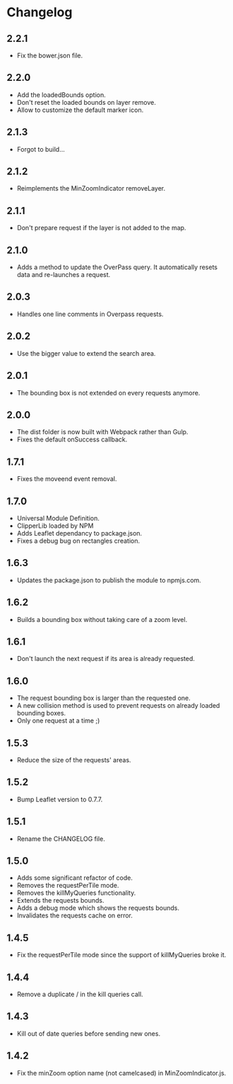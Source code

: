 # Changelog

## 2.2.1

* Fix the bower.json file.

## 2.2.0

* Add the loadedBounds option.
* Don't reset the loaded bounds on layer remove.
* Allow to customize the default marker icon.

## 2.1.3

* Forgot to build...

## 2.1.2

* Reimplements the MinZoomIndicator removeLayer.

## 2.1.1

* Don't prepare request if the layer is not added to the map.

## 2.1.0

* Adds a method to update the OverPass query. It automatically resets data and re-launches a request.

## 2.0.3

* Handles one line comments in Overpass requests.

## 2.0.2

* Use the bigger value to extend the search area.

## 2.0.1

* The bounding box is not extended on every requests anymore.

## 2.0.0

* The dist folder is now built with Webpack rather than Gulp.
* Fixes the default onSuccess callback.

## 1.7.1

* Fixes the moveend event removal.

## 1.7.0

* Universal Module Definition.
* ClipperLib loaded by NPM
* Adds Leaflet dependancy to package.json.
* Fixes a debug bug on rectangles creation.

## 1.6.3

* Updates the package.json to publish the module to npmjs.com.

## 1.6.2

* Builds a bounding box without taking care of a zoom level.

## 1.6.1

* Don't launch the next request if its area is already requested.

## 1.6.0

* The request bounding box is larger than the requested one.
* A new collision method is used to prevent requests on already loaded bounding boxes.
* Only one request at a time ;)

## 1.5.3

* Reduce the size of the requests' areas.

## 1.5.2

* Bump Leaflet version to 0.7.7.

## 1.5.1

* Rename the CHANGELOG file.

## 1.5.0

* Adds some significant refactor of code.
* Removes the requestPerTile mode.
* Removes the killMyQueries functionality.
* Extends the requests bounds.
* Adds a debug mode which shows the requests bounds.
* Invalidates the requests cache on error.

## 1.4.5

* Fix the requestPerTile mode since the support of killMyQueries broke it.

## 1.4.4

* Remove a duplicate / in the kill queries call.

## 1.4.3

* Kill out of date queries before sending new ones.

## 1.4.2

* Fix the minZoom option name (not camelcased) in MinZoomIndicator.js.
